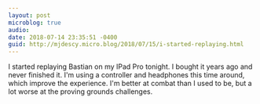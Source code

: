 ```yaml
---
layout: post
microblog: true
audio: 
date: 2018-07-14 23:35:51 -0400
guid: http://mjdescy.micro.blog/2018/07/15/i-started-replaying.html
---
```

I started replaying Bastian on my IPad Pro tonight. I bought it years ago and never finished it. I'm using a controller and headphones this time around, which improve the experience. I'm better at combat than I used to be, but a lot worse at the proving grounds challenges. 
